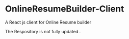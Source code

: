 # OnlineResumeBuilder-Client
A React js client for Online Resume builder

The Respository is not fully updated .

